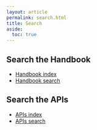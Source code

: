 ```yaml
---
layout: article
permalink: search.html
title: Search
aside:
  toc: true
---
```


## Search the Handbook

-   [Handbook index](https://logtalk.org/manuals/genindex.html)
-   [Handbook search](https://logtalk.org/manuals/search.html)


## Search the APIs

-   [APIs index](https://logtalk.org/library/genindex.html)
-   [APIs search](https://logtalk.org/library/search.html)
